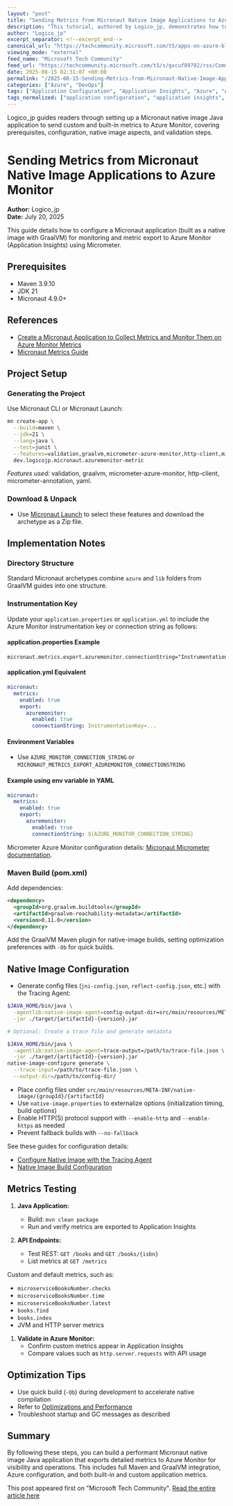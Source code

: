 ```yaml
---
layout: "post"
title: "Sending Metrics from Micronaut Native Image Applications to Azure Monitor"
description: "This tutorial, authored by Logico_jp, demonstrates how to configure a Micronaut Java application (built with GraalVM Native Image) to collect and export custom and built-in metrics to Azure Monitor (Application Insights) using Micrometer Azure Monitor integration. It covers Maven build configuration, environment setup, instrumentation key management, application settings, and validation in Azure."
author: "Logico_jp"
excerpt_separator: <!--excerpt_end-->
canonical_url: "https://techcommunity.microsoft.com/t5/apps-on-azure-blog/send-metrics-from-micronaut-native-image-applications-to-azure/ba-p/4443763"
viewing_mode: "external"
feed_name: "Microsoft Tech Community"
feed_url: "https://techcommunity.microsoft.com/t5/s/gxcuf89792/rss/Community"
date: 2025-08-15 02:31:07 +00:00
permalink: "/2025-08-15-Sending-Metrics-from-Micronaut-Native-Image-Applications-to-Azure-Monitor.html"
categories: ["Azure", "DevOps"]
tags: ["Application Configuration", "Application Insights", "Azure", "Azure Monitor", "CI/CD", "Community", "Custom Metrics", "DevOps", "GraalVM", "Instrumentation Key", "Java", "JDK 21", "Maven", "Metadata Repository", "Metrics", "Micrometer", "Micrometer Azure Monitor", "Micronaut", "Native Image", "Native Image.properties", "Pom.xml", "REST API"]
tags_normalized: ["application configuration", "application insights", "azure", "azure monitor", "ci slash cd", "community", "custom metrics", "devops", "graalvm", "instrumentation key", "java", "jdk 21", "maven", "metadata repository", "metrics", "micrometer", "micrometer azure monitor", "micronaut", "native image", "native image dot properties", "pom dot xml", "rest api"]
---
```


Logico_jp guides readers through setting up a Micronaut native image Java application to send custom and built-in metrics to Azure Monitor, covering prerequisites, configuration, native image aspects, and validation steps.<!--excerpt_end-->

# Sending Metrics from Micronaut Native Image Applications to Azure Monitor

**Author:** Logico_jp  
**Date:** July 20, 2025

This guide details how to configure a Micronaut application (built as a native image with GraalVM) for monitoring and metric export to Azure Monitor (Application Insights) using Micrometer.

## Prerequisites

- Maven 3.9.10
- JDK 21
- Micronaut 4.9.0+

## References

- [Create a Micronaut Application to Collect Metrics and Monitor Them on Azure Monitor Metrics](https://graal.cloud/gdk/gdk-modules/metrics/micronaut-metrics-azure/)
- [Micronaut Metrics Guide](https://guides.micronaut.io/latest/micronaut-metrics-maven-java.html)

## Project Setup

### Generating the Project

Use Micronaut CLI or Micronaut Launch:

```sh
mn create-app \
  --build=maven \
  --jdk=21 \
  --lang=java \
  --test=junit \
  --features=validation,graalvm,micrometer-azure-monitor,http-client,micrometer-annotation,yaml \
  dev.logicojp.micronaut.azuremonitor-metric
```

*Features used:* validation, graalvm, micrometer-azure-monitor, http-client, micrometer-annotation, yaml.

### Download & Unpack

- Use [Micronaut Launch](https://micronaut.io/launch/) to select these features and download the archetype as a Zip file.

## Implementation Notes

### Directory Structure

Standard Micronaut archetypes combine `azure` and `lib` folders from GraalVM guides into one structure.

### Instrumentation Key

Update your `application.properties` or `application.yml` to include the Azure Monitor instrumentation key or connection string as follows:

#### application.properties Example

```
micronaut.metrics.export.azuremonitor.connectionString="InstrumentationKey=..."
```

#### application.yml Equivalent

```yaml
micronaut:
  metrics:
    enabled: true
    export:
      azuremonitor:
        enabled: true
        connectionString: InstrumentationKey=...
```

#### Environment Variables

- Use `AZURE_MONITOR_CONNECTION_STRING` or `MICRONAUT_METRICS_EXPORT_AZUREMONITOR_CONNECTIONSTRING`

#### Example using env variable in YAML

```yaml
micronaut:
  metrics:
    enabled: true
    export:
      azuremonitor:
        enabled: true
        connectionString: ${AZURE_MONITOR_CONNECTION_STRING}
```

Micrometer Azure Monitor configuration details: [Micronaut Micrometer documentation](https://micronaut-projects.github.io/micronaut-micrometer/latest/guide/#_meter_binder).

### Maven Build (pom.xml)

Add dependencies:

```xml
<dependency>
  <groupId>org.graalvm.buildtools</groupId>
  <artifactId>graalvm-reachability-metadata</artifactId>
  <version>0.11.0</version>
</dependency>
```

Add the GraalVM Maven plugin for native-image builds, setting optimization preferences with `-Ob` for quick builds.

## Native Image Configuration

- Generate config files (`jni-config.json`, `reflect-config.json`, etc.) with the Tracing Agent:

```sh
$JAVA_HOME/bin/java \
  -agentlib:native-image-agent=config-output-dir=src/main/resources/META-INF/{groupId}/{artifactId}/ \
  -jar ./target/{artifactId}-{version}.jar

# Optional: Create a trace file and generate metadata

$JAVA_HOME/bin/java \
  -agentlib:native-image-agent=trace-output=/path/to/trace-file.json \
  -jar ./target/{artifactId}-{version}.jar
native-image-configure generate \
  --trace-input=/path/to/trace-file.json \
  --output-dir=/path/to/config-dir/
```

- Place config files under `src/main/resources/META-INF/native-image/{groupId}/{artifactId}`
- Use `native-image.properties` to externalize options (initialization timing, build options)
- Enable HTTP(S) protocol support with `--enable-http` and `--enable-https` as needed
- Prevent fallback builds with `--no-fallback`

See these guides for configuration details:

- [Configure Native Image with the Tracing Agent](https://www.graalvm.org/latest/reference-manual/native-image/guides/configure-with-tracing-agent/)
- [Native Image Build Configuration](https://www.graalvm.org/latest/reference-manual/native-image/overview/BuildConfiguration/#embed-a-configuration-file)

## Metrics Testing

1. **Java Application:**
    - Build: `mvn clean package`
    - Run and verify metrics are exported to Application Insights

2. **API Endpoints:**
    - Test REST: `GET /books` and `GET /books/{isbn}`
    - List metrics at `GET /metrics`

Custom and default metrics, such as:

- `microserviceBooksNumber.checks`
- `microserviceBooksNumber.time`
- `microserviceBooksNumber.latest`
- `books.find`
- `books.index`
- JVM and HTTP server metrics

1. **Validate in Azure Monitor:**
    - Confirm custom metrics appear in Application Insights
    - Compare values such as `http.server.requests` with API usage

## Optimization Tips

- Use quick build (`-Ob`) during development to accelerate native compilation
- Refer to [Optimizations and Performance](https://www.graalvm.org/latest/reference-manual/native-image/optimizations-and-performance/#optimization-levels)
- Troubleshoot startup and GC messages as described

## Summary

By following these steps, you can build a performant Micronaut native image Java application that exports detailed metrics to Azure Monitor for visibility and operations. This includes full Maven and GraalVM integration, Azure configuration, and both built-in and custom application metrics.

This post appeared first on "Microsoft Tech Community". [Read the entire article here](https://techcommunity.microsoft.com/t5/apps-on-azure-blog/send-metrics-from-micronaut-native-image-applications-to-azure/ba-p/4443763)

